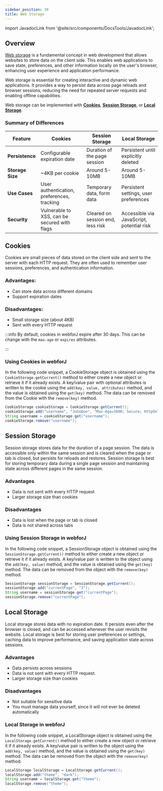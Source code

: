 ```yaml
---
sidebar_position: 30
title: Web Storage
---
```

import JavadocLink from '@site/src/components/DocsTools/JavadocLink';


<JavadocLink type="foundation" location="com/webforj/webstorage/WebStorage" top='true'/>

## Overview
[Web storage](https://developer.mozilla.org/en-US/docs/Web/API/Web_Storage_API) is a fundamental concept in web development that allows websites to store data on the client side. This enables web applications to save state, preferences, and other information locally on the user's browser, enhancing user experience and application performance.

Web storage is essential for creating interactive and dynamic web applications. It provides a way to persist data across page reloads and browser sessions, reducing the need for repeated server requests and enabling offline capabilities.

Web storage can be implemented with [**Cookies**](#cookies), [**Session Storage**](#session-storage), or [**Local Storage**](#local-storage).

### Summary of Differences
| Feature            | Cookies                                      | Session Storage                          | Local Storage                            |
|--------------------|----------------------------------------------|------------------------------------------|------------------------------------------|
| **Persistence**    | Configurable expiration date                 | Duration of the page session             | Persistent until explicitly deleted      |
| **Storage Size**   | ~4KB per cookie                              | Around 5-10MB                            | Around 5-10MB                            |
| **Use Cases**      | User authentication, preferences, tracking   | Temporary data, form data                | Persistent settings, user preferences    |
| **Security**       | Vulnerable to XSS, can be secured with flags | Cleared on session end, less risk        | Accessible via JavaScript, potential risk|


## Cookies
Cookies are small pieces of data stored on the client side and sent to the server with each HTTP request. They are often used to remember user sessions, preferences, and authentication information.

### Advantages:
- Can store data across different domains
- Support expiration dates

### Disadvantages:
- Small storage size (about 4KB)
- Sent with every HTTP request

:::info
By default, cookies in webforJ expire after 30 days. This can be change with the `max-age` or `expires` attributes.
<!-- Is this configurable? -->
:::

### Using Cookies in webforJ

In the following code snippet, a <JavadocLink type="foundation" location="com/webforj/webstorage/CookieStorage" code='true'>CookieStorage</JavadocLink> object is obtained using the `CookieStorage.getCurrent()` method to either create a new object or retrieve it if it already exists. A key/value pair with optional attributes is written to the cookie using the `add(key, value, attributes)` method, and the value is obtained using the `get(key)` method. The data can be removed from the Cookie with the `remove(key)` method.

```java
CookieStorage cookieStorage = CookieStorage.getCurrent();
cookieStorage.add("username", "JohnDoe", "Max-Age=3600; Secure; HttpOnly");
String username = cookieStorage.get("username");
cookieStorage.remove("username");
```

## Session Storage
Session storage stores data for the duration of a page session. The data is accessible only within the same session and is cleared when the page or tab is closed, but persists for reloads and restores. Session storage is best for storing temporary data during a single page session and maintaining state across different pages in the same session.

### Advantages
- Data is not sent with every HTTP request
- Larger storage size than cookies

### Disadvantages
- Data is lost when the page or tab is closed
- Data is not shared across tabs

### Using Session Storage in webforJ

In the following code snippet, a <JavadocLink type="foundation" location="com/webforj/webstorage/SessionStorage" code='true'>SessionStorage</JavadocLink> object is obtained using the `SessionStorage.getCurrent()` method to either create a new object or retrieve it if it already exists. A key/value pair is written to the object using the `add(key, value)` method, and the value is obtained using the `get(key)` method. The data can be removed from the object with the `remove(key)` method.

```java
SessionStorage sessionStorage = SessionStorage.getCurrent();
sessionStorage.add("currentPage", "3");
String username = sessionStorage.get("currentPage");
sessionStorage.remove("currentPage");
```

## Local Storage
Local storage stores data with no expiration date. It persists even after the browser is closed, and can be accessed whenever the user revisits the website. Local storage is best for storing user preferences or settings, caching data to improve performance, and saving application state across sessions.

### Advantages

- Data persists across sessions
- Data is not sent with every HTTP request.
- Larger storage size than cookies

### Disadvantages

- Not suitable for sensitive data
- You must manage data yourself, since it will not ever be deleted automatically

### Local Storage in webforJ

In the following code snippet, a <JavadocLink type="foundation" location="com/webforj/webstorage/LocalStorage" code='true'>LocalStorage</JavadocLink> object is obtained using the `LocalStorage.getCurrent()` method to either create a new object or retrieve it if it already exists. A key/value pair is written to the object using the `add(key, value)` method, and the value is obtained using the `get(key)` method. The data can be removed from the object with the `remove(key)` method.

```java
LocalStorage localStorage = LocalStorage.getCurrent();
localStorage.add("theme", "dark");
String username = localStorage.get("theme");
localStorage.remove("theme");
```